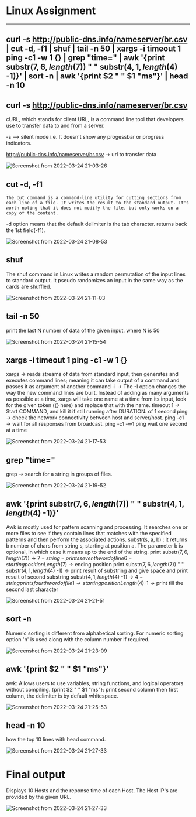 # Linux Assignment
---------------------------------------------------------------------

## curl -s http://public-dns.info/nameserver/br.csv | cut -d, -f1 | shuf | tail -n 50 | xargs -i timeout 1 ping -c1 -w 1 {} | grep "time=" | awk '{print substr($7, 6, length($7)) " " substr($4, 1, length($4) -1)}' | sort -n | awk '{print $2 " " $1 "ms"}' | head -n 10

## curl -s http://public-dns.info/nameserver/br.csv

cURL, which stands for client URL, is a command line tool that developers use to transfer data to and from a server.

-s --> silent mode i.e. It doesn't show any progessbar or progress indicators.

 http://public-dns.info/nameserver/br.csv -> url to transfer data
 
![Screenshot from 2022-03-24 21-03-26](https://user-images.githubusercontent.com/59451084/159953281-9ee2ce77-f9f5-4f1c-8f8b-4c398405c939.png)

## cut -d, -f1

    The cut command is a command-line utility for cutting sections from each line of a file. It writes the result to the standard output. It's worth noting that it does not modify the file, but only works on a copy of the content.
-d option means that the default delimiter is the tab character.
returns back the 1st field(-f1).

![Screenshot from 2022-03-24 21-08-53](https://user-images.githubusercontent.com/59451084/159955196-c9edd695-4d99-44fd-a2c4-04b682c64d22.png)

## shuf

The shuf command in Linux writes a random permutation of the input lines to standard output. It pseudo randomizes an input in the same way as the cards are shuffled.

![Screenshot from 2022-03-24 21-11-03](https://user-images.githubusercontent.com/59451084/159955171-b3aca848-7d88-4412-bdac-5e6f5ad035f8.png)

## tail -n 50

print the last N number of data of the given input. where N is 50

![Screenshot from 2022-03-24 21-15-54](https://user-images.githubusercontent.com/59451084/159955699-a26faf78-4c9f-4e90-8581-1a9a7d7f340e.png)

## xargs -i timeout 1 ping -c1 -w 1 {}

xargs -> reads streams of data from standard input, then generates and executes command lines; meaning it can take output of a command and passes it as argument of another command
-i →  The -I option changes the way the new command lines are built. Instead of adding as many arguments as possible at a time, xargs will take one name at a time from its input, look for the given token ({} here) and replace that with the name.
timeout 1 →  Start COMMAND, and kill it if still running after DURATION. of 1 second
ping → check the network connectivity between host and server/host.
ping -c1 → wait for all responses from broadcast.
ping -c1 -w1   ping wait one second at a time

![Screenshot from 2022-03-24 21-17-53](https://user-images.githubusercontent.com/59451084/159956037-dae44fb5-706d-492c-bb9f-3cc53cf91ad0.png)

## grep "time=" 

grep →  search for a string in groups of files.

![Screenshot from 2022-03-24 21-19-52](https://user-images.githubusercontent.com/59451084/159956491-1bddbf1d-408e-425d-9741-fdf4e98b388e.png)

## awk '{print substr($7, 6, length($7)) " " substr($4, 1, length($4) -1)}' 
 
 Awk is mostly used for pattern scanning and processing. It searches one or more files to see if they contain lines that matches with the specified patterns and then perform the associated actions.
substr(s, a, b) : it returns b number of chars from string s, starting at position a. The parameter b is optional, in which case it means up to the end of the string.
print substr($7, 6, length($7))  →  $7 - string  - prints seventh word of line
6 - starting position
Length($7) → ending position
print substr($7, 6, length($7)) " " substr($4, 1, length($4) -1)  →  print result of substring and give space and print result of second substring
substr($4, 1, length($4) -1)  →  $4 -string  prints fourth word of file
1 → starting position
Length($4)-1  →  print till the second last character
 
 
 ![Screenshot from 2022-03-24 21-21-51](https://user-images.githubusercontent.com/59451084/159956830-4becba20-ef0a-432d-a14b-8c622cfc20a2.png)

## sort -n

Numeric sorting is different from alphabetical sorting. For numeric sorting option 'n' is used along with the column number if required.

![Screenshot from 2022-03-24 21-23-09](https://user-images.githubusercontent.com/59451084/159957125-3cd7b17b-1cd5-4222-87ed-5958c05d49d6.png)

## awk '{print $2 " " $1 "ms"}' 

awk: Allows users to use variables, string functions, and logical operators without compiling.
{print $2 " " $1 "ms"}: print second column then first column, the delimiter is by default whitespace.

![Screenshot from 2022-03-24 21-25-53](https://user-images.githubusercontent.com/59451084/159957764-e3521e47-5a92-4394-9dd9-830844eb0a51.png)

## head -n 10

how the top 10 lines with head command.

![Screenshot from 2022-03-24 21-27-33](https://user-images.githubusercontent.com/59451084/159958321-1fe9b1d4-f64f-4f42-9276-d192d63c1ff4.png)

# Final output

Displays 10 Hosts and the reponse time of each Host. The Host IP's are provided by the given URL. 

![Screenshot from 2022-03-24 21-27-33](https://user-images.githubusercontent.com/59451084/159961425-318627b1-6ad3-45be-a8a3-f701dba72c10.png)



